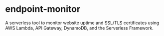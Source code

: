 # endpoint-monitor
A serverless tool to monitor website uptime and SSL/TLS certificates using AWS Lambda, API Gateway, DynamoDB, and the Serverless Framework.
